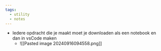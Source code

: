 ```yaml
---
tags:
  - utility
  - notes
---
```

- Iedere opdracht die je maakt moet je downloaden als een notebook en dan in vsCode maken
	- ![[Pasted image 20240916094558.png]]
